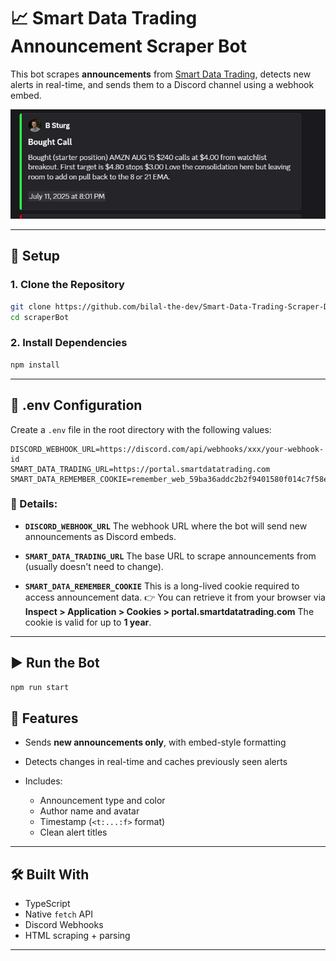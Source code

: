 # 📈 Smart Data Trading Announcement Scraper Bot

This bot scrapes **announcements** from [Smart Data Trading](https://portal.smartdatatrading.com), detects new alerts in real-time, and sends them to a Discord channel using a webhook embed.

![Sample](./sample.PNG)

---

## 🔧 Setup

### 1. Clone the Repository

```bash
git clone https://github.com/bilal-the-dev/Smart-Data-Trading-Scraper-Discord-Bot scraperBot
cd scraperBot
```

### 2. Install Dependencies

```bash
npm install
```

---

## 📁 .env Configuration

Create a `.env` file in the root directory with the following values:

```env
DISCORD_WEBHOOK_URL=https://discord.com/api/webhooks/xxx/your-webhook-id
SMART_DATA_TRADING_URL=https://portal.smartdatatrading.com
SMART_DATA_REMEMBER_COOKIE=remember_web_59ba36addc2b2f9401580f014c7f58ea4e30989d=eyJpdiIxxxxx
```

### 🔑 Details:

- **`DISCORD_WEBHOOK_URL`**
  The webhook URL where the bot will send new announcements as Discord embeds.

- **`SMART_DATA_TRADING_URL`**
  The base URL to scrape announcements from (usually doesn't need to change).

- **`SMART_DATA_REMEMBER_COOKIE`**
  This is a long-lived cookie required to access announcement data.
  👉 You can retrieve it from your browser via **Inspect > Application > Cookies > portal.smartdatatrading.com**
  The cookie is valid for up to **1 year**.

---

## ▶️ Run the Bot

```bash
npm run start
```

## 🧠 Features

- Sends **new announcements only**, with embed-style formatting
- Detects changes in real-time and caches previously seen alerts
- Includes:

  - Announcement type and color
  - Author name and avatar
  - Timestamp (`<t:...:f>` format)
  - Clean alert titles

---

## 🛠 Built With

- TypeScript
- Native `fetch` API
- Discord Webhooks
- HTML scraping + parsing

---
